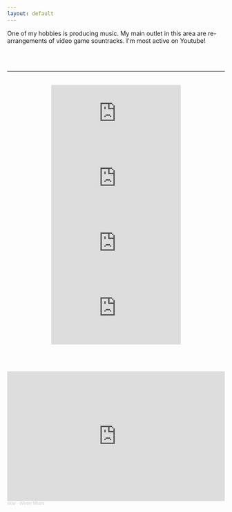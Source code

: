 ```yaml
---
layout: default
---
```


One of my hobbies is producing music.  My main outlet in this area are re-arrangements of video game sountracks.
I'm most active on Youtube!

 <br/>
<div style="text-align: center">
    <a href="https://open.spotify.com/artist/3MmLx4F3RFtAHf5PtEahuA?si=7P-d2QaqR9qFKgDGEQbZwA" class="fa fa-social fa-spotify"></a>
    <a href="https://soundcloud.com/skiw-mixes" class="fa fa-social fa-soundcloud"></a>
    <a href="https://www.youtube.com/@skiw3779" class="fa fa-social fa-youtube"></a>
</div>

<br/>
<hr>
<br/>

<div style="text-align: center">
    <iframe src="https://www.youtube.com/embed/Be8UkYEWJjw" title="YouTube video player" frameborder="0" allow="accelerometer; autoplay; clipboard-write; encrypted-media; gyroscope; picture-in-picture" allowfullscreen></iframe>
    <iframe src="https://www.youtube.com/embed/n0PRdfxX4Bs" title="YouTube video player" frameborder="0" allow="accelerometer; autoplay; clipboard-write; encrypted-media; gyroscope; picture-in-picture" allowfullscreen></iframe>
    <iframe src="https://www.youtube.com/embed/dn6CaKBqnTQ" title="YouTube video player" frameborder="0" allow="accelerometer; autoplay; clipboard-write; encrypted-media; gyroscope; picture-in-picture" allowfullscreen></iframe>
    <iframe src="https://www.youtube.com/embed/YXS1TCgVM5g" title="YouTube video player" frameborder="0" allow="accelerometer; autoplay; clipboard-write; encrypted-media; gyroscope; picture-in-picture" allowfullscreen></iframe>
</div>

<br/><br/>

<iframe width="100%" height="300" scrolling="no" frameborder="no" allow="autoplay" src="https://w.soundcloud.com/player/?url=https%3A//api.soundcloud.com/playlists/1534321819&color=%23ff5500&auto_play=false&hide_related=false&show_comments=true&show_user=true&show_reposts=false&show_teaser=true&visual=true"></iframe><div style="font-size: 10px; color: #cccccc;line-break: anywhere;word-break: normal;overflow: hidden;white-space: nowrap;text-overflow: ellipsis; font-family: Interstate,Lucida Grande,Lucida Sans Unicode,Lucida Sans,Garuda,Verdana,Tahoma,sans-serif;font-weight: 100;"><a href="https://soundcloud.com/skiw-mixes" title="skiw" target="_blank" style="color: #cccccc; text-decoration: none;">skiw</a> · <a href="https://soundcloud.com/skiw-mixes/sets/winter-mixes" title="Winter Mixes" target="_blank" style="color: #cccccc; text-decoration: none;">Winter Mixes</a></div>